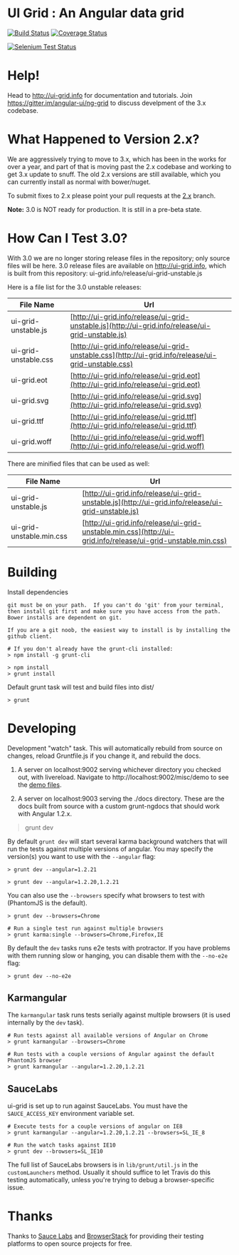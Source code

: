 # UI Grid : An Angular data grid

[![Build Status](https://api.travis-ci.org/angular-ui/ng-grid.png?branch=3.0)](https://travis-ci.org/angular-ui/ng-grid) [![Coverage Status](https://coveralls.io/repos/angular-ui/ng-grid/badge.png?branch=master)](https://coveralls.io/r/angular-ui/ng-grid?branch=master)

[![Selenium Test Status](https://saucelabs.com/browser-matrix/nggrid.svg)](https://saucelabs.com/u/nggrid)

# Help!

Head to http://ui-grid.info for documentation and tutorials. Join https://gitter.im/angular-ui/ng-grid to discuss develpment of the 3.x codebase.

# What Happened to Version 2.x?

We are aggressively trying to move to 3.x, which has been in the works for over a year, and part of that is moving past the 2.x codebase and working to get 3.x update to snuff. The old 2.x versions are still available, which you can currently install as normal with bower/nuget.

To submit fixes to 2.x please point your pull requests at the [2.x](https://github.com/angular-ui/ng-grid/tree/2.x) branch.

**Note:** 3.0 is NOT ready for production. It is still in a pre-beta state.

# How Can I Test 3.0?

With 3.0 we are no longer storing release files in the repository; only source files will be here. 3.0 release files are available on http://ui-grid.info, which is built from this repository: ui-grid.info/release/ui-grid-unstable.js

Here is a file list for the 3.0 unstable releases:

File Name            | Url
---------------------|----------------
ui-grid-unstable.js  | [http://ui-grid.info/release/ui-grid-unstable.js](http://ui-grid.info/release/ui-grid-unstable.js)
ui-grid-unstable.css | [http://ui-grid.info/release/ui-grid-unstable.css](http://ui-grid.info/release/ui-grid-unstable.css)
ui-grid.eot          | [http://ui-grid.info/release/ui-grid.eot](http://ui-grid.info/release/ui-grid.eot)
ui-grid.svg          | [http://ui-grid.info/release/ui-grid.svg](http://ui-grid.info/release/ui-grid.svg)
ui-grid.ttf          | [http://ui-grid.info/release/ui-grid.ttf](http://ui-grid.info/release/ui-grid.ttf)
ui-grid.woff         | [http://ui-grid.info/release/ui-grid.woff](http://ui-grid.info/release/ui-grid.woff)

There are minified files that can be used as well:

File Name                | Url
-------------------------|----------------
ui-grid-unstable.js      | [http://ui-grid.info/release/ui-grid-unstable.js](http://ui-grid.info/release/ui-grid-unstable.js)
ui-grid-unstable.min.css | [http://ui-grid.info/release/ui-grid-unstable.min.css](http://ui-grid.info/release/ui-grid-unstable.min.css)

# Building

Install dependencies

    git must be on your path.  If you can't do 'git' from your terminal, then install git first and make sure you have access from the path.
    Bower installs are dependent on git.

    If you are a git noob, the easiest way to install is by installing the github client.

    # If you don't already have the grunt-cli installed:
    > npm install -g grunt-cli
    
    > npm install
    > grunt install

Default grunt task will test and build files into dist/

    > grunt

# Developing

Development "watch" task. This will automatically rebuild from source on changes, reload Gruntfile.js if you change it, and rebuild the docs.

1. A server on localhost:9002 serving whichever directory you checked out, with livereload. Navigate to http://localhost:9002/misc/demo to see the [demo files](http://localhost:9002/misc/demo/grid-directive.html).

2. A server on localhost:9003 serving the ./docs directory. These are the docs built from source with a custom grunt-ngdocs that should work with Angular 1.2.x.


> grunt dev

By default `grunt dev` will start several karma background watchers that will run the tests against multiple versions of angular. You may specify the version(s) you want to use with the `--angular` flag:

    > grunt dev --angular=1.2.21

    > grunt dev --angular=1.2.20,1.2.21

You can also use the `--browsers` specify what browsers to test with (PhantomJS is the default).

    > grunt dev --browsers=Chrome

    # Run a single test run against multiple browsers
    > grunt karma:single --browsers=Chrome,Firefox,IE

By default the `dev` tasks runs e2e tests with protractor. If you have problems with them running slow or hanging, you can disable them with the `--no-e2e` flag:

    > grunt dev --no-e2e

## Karmangular

The `karmangular` task runs tests serially against multiple browsers (it is used internally by the `dev` task).
  
    # Run tests against all available versions of Angular on Chrome
    > grunt karmangular --browsers=Chrome

    # Run tests with a couple versions of Angular against the default PhantomJS browser
    > grunt karmangular --angular=1.2.20,1.2.21

## SauceLabs

ui-grid is set up to run against SauceLabs. You must have the `SAUCE_ACCESS_KEY` environment variable set.

    # Execute tests for a couple versions of angular on IE8
    > grunt karmangular --angular=1.2.20,1.2.21 --browsers=SL_IE_8

    # Run the watch tasks against IE10
    > grunt dev --browsers=SL_IE10

The full list of SauceLabs browsers is in `lib/grunt/util.js` in the `customLaunchers` method. Usually it should suffice to let Travis do this testing automatically, unless you're trying to debug a browser-specific issue.

# Thanks

Thanks to [Sauce Labs](http://saucelabs.com) and [BrowserStack](http://www.browserstack.com) for providing their testing platforms to open source projects for free.
